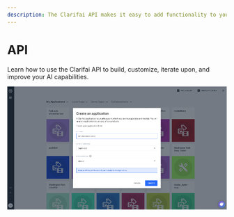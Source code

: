 ```yaml
---
description: The Clarifai API makes it easy to add functionality to your application.
---
```


# API

Learn how to use the Clarifai API to build, customize, iterate upon, and improve your AI capabilities. 

![](../../.gitbook/assets/create_auto_annotation_demo%20%281%29%20%282%29%20%282%29.jpg)

